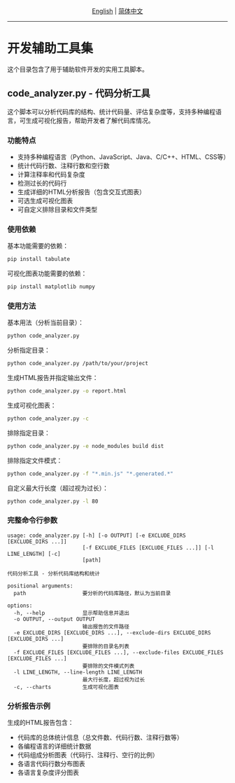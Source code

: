 <p align="center">
  <a href="./README_EN.md">English</a> |
  <a href="./README.md">简体中文</a> 
</p>

----

# 开发辅助工具集

这个目录包含了用于辅助软件开发的实用工具脚本。

## code_analyzer.py - 代码分析工具

这个脚本可以分析代码库的结构、统计代码量、评估复杂度等，支持多种编程语言，可生成可视化报告，帮助开发者了解代码库情况。

### 功能特点

- 支持多种编程语言（Python、JavaScript、Java、C/C++、HTML、CSS等）
- 统计代码行数、注释行数和空行数
- 计算注释率和代码复杂度
- 检测过长的代码行
- 生成详细的HTML分析报告（包含交互式图表）
- 可选生成可视化图表
- 可自定义排除目录和文件类型

### 使用依赖

基本功能需要的依赖：
```bash
pip install tabulate
```

可视化图表功能需要的依赖：
```bash
pip install matplotlib numpy
```

### 使用方法

基本用法（分析当前目录）：
```bash
python code_analyzer.py
```

分析指定目录：
```bash
python code_analyzer.py /path/to/your/project
```

生成HTML报告并指定输出文件：
```bash
python code_analyzer.py -o report.html
```

生成可视化图表：
```bash
python code_analyzer.py -c
```

排除指定目录：
```bash
python code_analyzer.py -e node_modules build dist
```

排除指定文件模式：
```bash
python code_analyzer.py -f "*.min.js" "*.generated.*"
```

自定义最大行长度（超过视为过长）：
```bash
python code_analyzer.py -l 80
```

### 完整命令行参数

```
usage: code_analyzer.py [-h] [-o OUTPUT] [-e EXCLUDE_DIRS [EXCLUDE_DIRS ...]]
                        [-f EXCLUDE_FILES [EXCLUDE_FILES ...]] [-l LINE_LENGTH] [-c]
                        [path]

代码分析工具 - 分析代码库结构和统计

positional arguments:
  path                  要分析的代码库路径，默认为当前目录

options:
  -h, --help            显示帮助信息并退出
  -o OUTPUT, --output OUTPUT
                        输出报告的文件路径
  -e EXCLUDE_DIRS [EXCLUDE_DIRS ...], --exclude-dirs EXCLUDE_DIRS [EXCLUDE_DIRS ...]
                        要排除的目录名列表
  -f EXCLUDE_FILES [EXCLUDE_FILES ...], --exclude-files EXCLUDE_FILES [EXCLUDE_FILES ...]
                        要排除的文件模式列表
  -l LINE_LENGTH, --line-length LINE_LENGTH
                        最大行长度，超过视为过长
  -c, --charts          生成可视化图表
```

### 分析报告示例

生成的HTML报告包含：
- 代码库的总体统计信息（总文件数、代码行数、注释行数等）
- 各编程语言的详细统计数据
- 代码组成分析图表（代码行、注释行、空行的比例）
- 各语言代码行数分布图表
- 各语言复杂度评分图表
